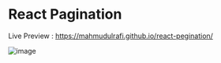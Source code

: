# React Pagination 

Live Preview : https://mahmudulrafi.github.io/react-pegination/

![image](https://user-images.githubusercontent.com/73344827/131288916-1622dff1-4640-44c0-99cc-bfc1f893541b.png)


